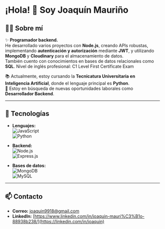 # ¡Hola! 👋 Soy **Joaquín Mauriño**

## 👨‍💻 Sobre mí
✨ **Programador backend.**  
He desarrollado varios proyectos con **Node.js**, creando APIs robustas, implementando **autenticación y autorización** mediante **JWT**, y utilizando **MongoDB** y **Cloudinary** para el almacenamiento de datos.  
También cuento con conocimientos en bases de datos relacionales como **SQL**.
Nivel de inglés profesional: C1 Level First Certificate Exam

📚 Actualmente, estoy cursando la **Tecnicatura Universitaria en Inteligencia Artificial**, donde el lenguaje principal es **Python**.  
💼 Estoy en búsqueda de nuevas oportunidades laborales como **Desarrollador Backend**.

---

## 🚀 Tecnologías
- **Lenguajes:**  
  ![JavaScript](https://img.shields.io/badge/JavaScript-F7DF1E?style=flat-square&logo=javascript&logoColor=black)  
  ![Python](https://img.shields.io/badge/Python-3776AB?style=flat-square&logo=python&logoColor=white)

- **Backend:**  
  ![Node.js](https://img.shields.io/badge/Node.js-339933?style=flat-square&logo=node.js&logoColor=white)  
  ![Express.js](https://img.shields.io/badge/Express.js-000000?style=flat-square&logo=express&logoColor=white)

- **Bases de datos:**  
  ![MongoDB](https://img.shields.io/badge/MongoDB-47A248?style=flat-square&logo=mongodb&logoColor=white)  
  ![MySQL](https://img.shields.io/badge/MySQL-4479A1?style=flat-square&logo=mysql&logoColor=white)

---

## 📫 Contacto
- **Correo:** [joaquin9918@gmail.com](mailto:joaquin9918@example.com)  
- **LinkedIn:** [https://www.linkedin.com/in/joaquin-mauri%C3%B1o-88938b238/](https://linkedin.com/in/joaquin)
